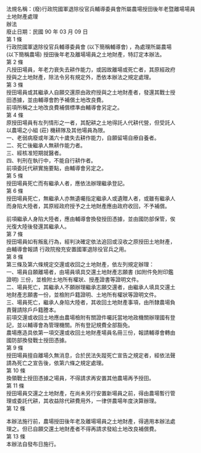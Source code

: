 法規名稱：(廢)行政院國軍退除役官兵輔導委員會所屬農場授田後年老暨離場場員土地財產處理  
辦法  
廢止日期：民國 90 年 03 月 09 日  
第 1 條  
行政院國軍退除役官兵輔導委員會 (以下簡稱輔導會) ，為處理所屬農場  
(以下簡稱農場) 授田後年老及離場場員之土地財產，特訂定本辦法。  
第 2 條  
凡授田場員，年老力衰失去耕作能力，或因故離場或死亡者，其原經政府  
授與之土地財產，除法令另有規定外，悉依本辦法之規定處理。  
第 3 條  
授田場員或其繼承人自願交還原由政府授與之土地財產者，發還其戰士授  
田憑據，並由輔導會酌予補償土地改良費。  
前項所稱之土地改良費補償標準由輔導會另定之。  
第 4 條  
原授田場員有左列情形之一者，其配耕之土地得託人代耕代營，但受託人  
以農場之小組 (莊) 機耕隊及其他場員為限。  
一、老弱病廢或年滿六十歲失去耕作能力，自願留場自療自養者。  
二、死亡後繼承人無耕作能力者。  
三、經核准短期就醫者。  
四、判刑在執行中，不能自行耕作者。  
前項委託代耕實施要點，由輔導會另定之。  
第 5 條  
授田場員死亡而有繼承人者，應依法辦理繼承登記。  
第 6 條  
授田場員死亡，無繼承人亦無遺囑指定繼承人或遺贈人者，或雖有繼承人  
而身陷大陸者，其原經政府授予之土地財產應由政府收回，不予補償。  


前項繼承人身陷大陸者，應由輔導會換發授田憑據，並由國防部保管，俟  
光復大陸後發還其繼承人。  
第 7 條  
授田場員如有叛亂行為，經判決確定依法追回或沒收之原授田土地財產，  
由輔導會報請 行政院撥充安置國軍退除役官兵之用。  
第 8 條  
第三條及第六條規定交還或收回之土地財產，依左列規定辦理：  
一、場員自願離場者，由場員填具交還土地財產志願書 (如附件免附印鑑  
證明) 三份，並檢附土地所有權狀、授產證書等證明文件。  
二、場員死亡，其繼承人不願辦理繼承志願交還者，由繼承人填具交還土  
地財產志願書一份，並檢附戶籍證明、土地所有權狀等證明文件。  
三、場員死亡，繼承人身陷大陸者，其收回土地財產事項，由所隸農場負  
責聲請除戶戶籍謄本。  
前項交還或收回土地應由農場檢附有關證件囑託當地地政機關辦理國有登  
記，並以輔導會為管理機關。所有登記規費全部豁免。  
農場應造具依第一項交還或收回土地財產場員名冊三份，報請輔導會轉由  
國防部換發戰士授田憑據。  
第 9 條  
授田場員擅自離場久無消息，合於民法失蹤死亡宣告之規定者，經依法聲  
請為死亡之宣告後，依第六條之規定處理。  
第 10 條  
換領戰士授田憑據之場員，不得請求再安置其他農場再予授田。  
第 11 條  
授田場員交還之土地財產，在尚未另行安置新場員之前，得由農場暫行管  
理或委託代耕，其收益除代耕費用外，一律併農場年度決算辦理。  
第 12 條  


本辦法施行前，農場授田後年老及離場場員之土地財產，得適用本辦法處  
理之。但已自願交還土地財產者不得再請求發給土地改良補償費。  
第 13 條  
本辦法自發布日施行。  


